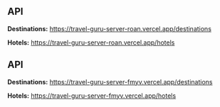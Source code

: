 ## API

**Destinations:** https://travel-guru-server-roan.vercel.app/destinations

**Hotels:** https://travel-guru-server-roan.vercel.app/hotels

## API

**Destinations:** https://travel-guru-server-fmyv.vercel.app/destinations

**Hotels:** https://travel-guru-server-fmyv.vercel.app/hotels
